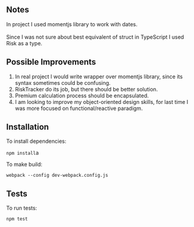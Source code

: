 ## Notes

In project I used momentjs library to work with dates.</br></br>
Since I was not sure about best equivalent of struct in TypeScript I used Risk as a type.

## Possible Improvements
1. In real project I would write wrapper over momentjs library, since its syntax sometimes could be confusing.
2. RiskTracker do its job, but there should be better solution.
3. Premium calculation process should be encapsulated.
4. I am looking to improve my object-oriented design skills, for last time I was more focused on functional/reactive paradigm.

## Installation

To install dependencies:

```npm install```a

To make build:

```webpack --config dev-webpack.config.js```

## Tests

To run tests:

```npm test```
